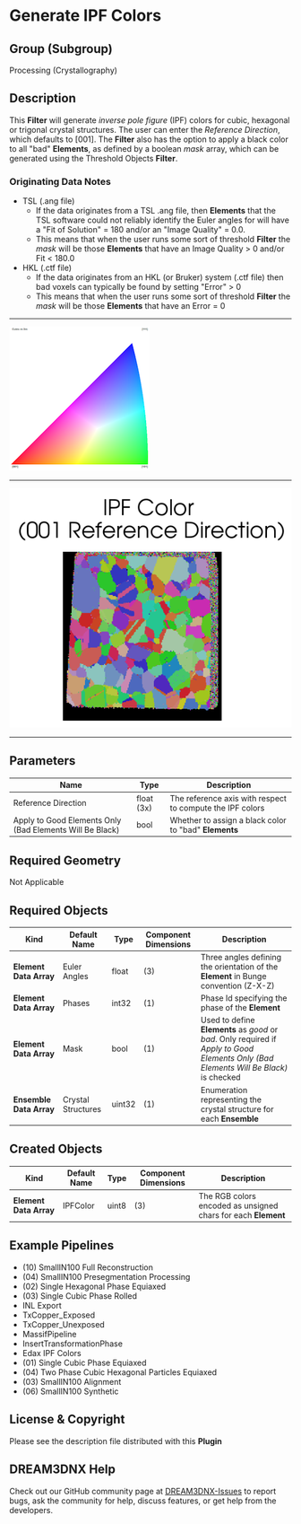 # Generate IPF Colors


## Group (Subgroup) ##

Processing (Crystallography)

## Description ##

This **Filter** will generate *inverse pole figure* (IPF) colors for cubic, hexagonal or trigonal crystal structures. The user can enter the *Reference Direction*, which defaults to [001]. The **Filter** also has the option to apply a black color to all "bad" **Elements**, as defined by a boolean *mask* array, which can be generated using the Threshold Objects **Filter**.

### Originating Data Notes ###

+ TSL (.ang file)
    - If the data originates from a TSL .ang file, then **Elements** that the TSL software could not reliably identify the Euler angles for will have a "Fit of Solution" = 180 and/or an "Image Quality" = 0.0.
    - This means that when the user runs some sort of threshold **Filter** the *mask* will be those **Elements** that have an Image Quality > 0 and/or Fit < 180.0
+ HKL (.ctf file)
    - If the data originates from an HKL (or Bruker) system (.ctf file) then bad voxels can typically be found by setting "Error" > 0
    - This means that when the user runs some sort of threshold **Filter** the *mask* will be those **Elements** that have an Error = 0


-----

![IPF Color Triangle](Images/IPFFilterLegend.png)

-----

![Example Data Set](Images/IPFColor_1.png)

-----

## Parameters ##

| Name | Type | Description |
|------|------| ----------- |
| Reference Direction | float (3x) | The reference axis with respect to compute the IPF colors |
| Apply to Good Elements Only (Bad Elements Will Be Black) | bool | Whether to assign a black color to "bad" **Elements** |

## Required Geometry ##

Not Applicable

## Required Objects ##

| Kind | Default Name | Type | Component Dimensions | Description |
|------|--------------|------|----------------------|-------------|
| **Element Data Array** | Euler Angles | float | (3)  | Three angles defining the orientation of the **Element** in Bunge convention (Z-X-Z) |
| **Element Data Array** | Phases | int32 | (1) | Phase Id specifying the phase of the **Element** |
| **Element Data Array** | Mask | bool | (1) | Used to define **Elements** as *good* or *bad*. Only required if _Apply to Good Elements Only (Bad Elements Will Be Black)_ is checked |
| **Ensemble Data Array** | Crystal Structures | uint32 | (1) | Enumeration representing the crystal structure for each **Ensemble** |

## Created Objects ##

| Kind | Default Name | Type | Component Dimensions | Description |
|------|--------------|------|----------------------|-------------|
| **Element Data Array** | IPFColor |  uint8 | (3) | The RGB colors encoded as unsigned chars for each **Element** |

## Example Pipelines ##

+ (10) SmallIN100 Full Reconstruction
+ (04) SmallIN100 Presegmentation Processing
+ (02) Single Hexagonal Phase Equiaxed
+ (03) Single Cubic Phase Rolled
+ INL Export
+ TxCopper_Exposed
+ TxCopper_Unexposed
+ MassifPipeline
+ InsertTransformationPhase
+ Edax IPF Colors
+ (01) Single Cubic Phase Equiaxed
+ (04) Two Phase Cubic Hexagonal Particles Equiaxed
+ (03) SmallIN100 Alignment
+ (06) SmallIN100 Synthetic

## License & Copyright ##

Please see the description file distributed with this **Plugin**

## DREAM3DNX Help

Check out our GitHub community page at [DREAM3DNX-Issues](https://github.com/BlueQuartzSoftware/DREAM3DNX-Issues) to report bugs, ask the community for help, discuss features, or get help from the developers.


